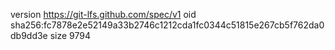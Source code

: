 version https://git-lfs.github.com/spec/v1
oid sha256:fc7878e2e52149a33b2746c1212cda1fc0344c51815e267cb5f762da0db9dd3e
size 9794
